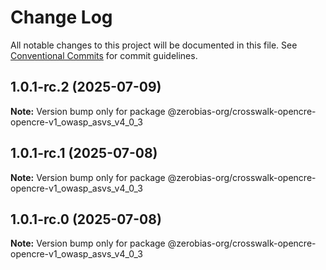 # Change Log

All notable changes to this project will be documented in this file.
See [Conventional Commits](https://conventionalcommits.org) for commit guidelines.

## 1.0.1-rc.2 (2025-07-09)

**Note:** Version bump only for package @zerobias-org/crosswalk-opencre-opencre-v1_owasp_asvs_v4_0_3





## 1.0.1-rc.1 (2025-07-08)

**Note:** Version bump only for package @zerobias-org/crosswalk-opencre-opencre-v1_owasp_asvs_v4_0_3





## 1.0.1-rc.0 (2025-07-08)

**Note:** Version bump only for package @zerobias-org/crosswalk-opencre-opencre-v1_owasp_asvs_v4_0_3
